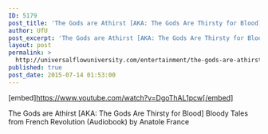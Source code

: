 ```yaml
---
ID: 5179
post_title: 'The Gods are Athirst [AKA: The Gods Are Thirsty for Blood] Bloody Tales from French Revolution'
author: UfU
post_excerpt: 'The Gods are Athirst [AKA: The Gods Are Thirsty for Blood] Bloody Tales from French Revolution (Audiobook) by Anatole France'
layout: post
permalink: >
  http://universalflowuniversity.com/entertainment/the-gods-are-athirst-aka-the-gods-are-thirsty-for-blood-bloody-tales-from-french-revolution/
published: true
post_date: 2015-07-14 01:53:00
---
```

[embed]https://www.youtube.com/watch?v=DgoThAL1pcw[/embed]<br>
<p>The Gods are Athirst [AKA: The Gods Are Thirsty for Blood] Bloody Tales from French Revolution (Audiobook) by Anatole France</p>